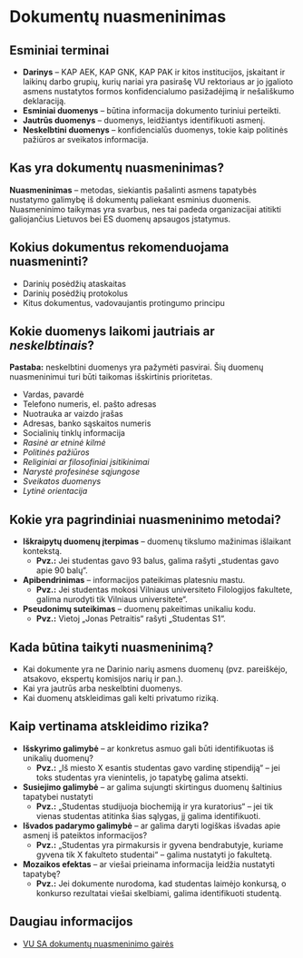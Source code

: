 # Dokumentų nuasmeninimas

## Esminiai terminai
- **Darinys** – KAP AEK, KAP GNK, KAP PAK ir kitos institucijos, įskaitant ir laikinų darbo grupių, kurių nariai yra pasirašę VU rektoriaus ar jo įgalioto asmens nustatytos formos konfidencialumo pasižadėjimą ir nešališkumo deklaraciją. 
- **Esminiai duomenys** – būtina informacija dokumento turiniui perteikti. 
- **Jautrūs duomenys** – duomenys, leidžiantys identifikuoti asmenį. 
- **Neskelbtini duomenys** – konfidencialūs duomenys, tokie kaip politinės pažiūros ar sveikatos informacija.

## Kas yra dokumentų nuasmeninimas?
**Nuasmeninimas** – metodas, siekiantis pašalinti asmens tapatybės nustatymo galimybę iš dokumentų paliekant esminius duomenis. Nuasmeninimo taikymas yra svarbus, nes tai padeda organizacijai atitikti galiojančius Lietuvos bei ES duomenų apsaugos įstatymus. 

## Kokius dokumentus rekomenduojama nuasmeninti? 
- Darinių posėdžių ataskaitas 
- Darinių posėdžių protokolus 
- Kitus dokumentus, vadovaujantis protingumo principu 

## Kokie duomenys laikomi jautriais ar *neskelbtinais*? 
**Pastaba:** neskelbtini duomenys yra pažymėti pasvirai. Šių duomenų nuasmeninimui turi būti taikomas išskirtinis prioritetas.
- Vardas, pavardė 
- Telefono numeris, el. pašto adresas 
- Nuotrauka ar vaizdo įrašas 
- Adresas, banko sąskaitos numeris 
- Socialinių tinklų informacija 
- *Rasinė ar etninė kilmė*
- *Politinės pažiūros*
- *Religiniai ar filosofiniai įsitikinimai*
- *Narystė profesinėse sąjungose*
- *Sveikatos duomenys*
- *Lytinė orientacija*

## Kokie yra pagrindiniai nuasmeninimo metodai? 
-   **Iškraipytų duomenų įterpimas** – duomenų tikslumo mažinimas išlaikant kontekstą. 
    - **Pvz.:** Jei studentas gavo 93 balus, galima rašyti „studentas gavo apie 90 balų“. 
-   **Apibendrinimas** – informacijos pateikimas platesniu mastu. 
    - **Pvz.:** Jei studentas mokosi Vilniaus universiteto Filologijos fakultete, galima nurodyti tik Vilniaus universitete“. 
-   **Pseudonimų suteikimas** – duomenų pakeitimas unikaliu kodu. 
    - **Pvz.:** Vietoj „Jonas Petraitis“ rašyti „Studentas S1“. 

## Kada būtina taikyti nuasmeninimą? 
-  Kai dokumente yra ne Darinio narių asmens duomenų (pvz. pareiškėjo, atsakovo, ekspertų komisijos narių ir pan.).
-  Kai yra jautrūs arba neskelbtini duomenys. 
-  Kai duomenų atskleidimas gali kelti privatumo riziką. 

## Kaip vertinama atskleidimo rizika? 
- **Išskyrimo galimybė** – ar konkretus asmuo gali būti identifikuotas iš unikalių duomenų? 
    - **Pvz.:** „Iš miesto X esantis studentas gavo vardinę stipendiją“ – jei toks studentas yra vienintelis, jo tapatybę galima atsekti. 
- **Susiejimo galimybė** – ar galima sujungti skirtingus duomenų šaltinius tapatybei nustatyti
    - **Pvz.:** „Studentas studijuoja biochemiją ir yra kuratorius“ – jei tik vienas studentas atitinka šias sąlygas, jį galima identifikuoti. 
- **Išvados padarymo galimybė** – ar galima daryti logiškas išvadas apie asmenį iš pateiktos informacijos? 
    - **Pvz.:** „Studentas yra pirmakursis ir gyvena bendrabutyje, kuriame gyvena tik X fakulteto studentai“ – galima nustatyti jo fakultetą.
- **Mozaikos efektas** – ar viešai prieinama informacija leidžia nustatyti tapatybę? 
    - **Pvz.:** Jei dokumente nurodoma, kad studentas laimėjo konkursą, o konkurso rezultatai viešai skelbiami, galima identifikuoti studentą. 

## Daugiau informacijos
- [VU SA dokumentų nuasmeninimo gairės](https://vustudentuatstovybe.sharepoint.com/:b:/s/vieningai/Efk_mLzwG7hNj3Ia3o1qFAcBSY3ZegSGJ1xEt01yJIApOQ)
